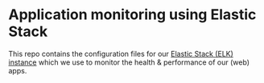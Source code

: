# Application monitoring using Elastic Stack

This repo contains the configuration files for our [Elastic Stack (ELK) instance](https://www.elastic.co/elastic-stack) which we use to monitor the health & performance of our (web) apps.
